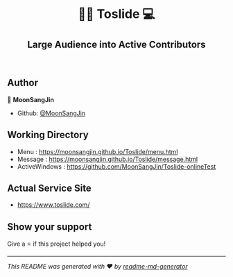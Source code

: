 <h1 align="center">👨‍🏫 Toslide 💻 </h1>
<h2 align="center">
Large Audience into Active Contributors
</h2>

<br>

## Author

👤 **MoonSangJin**

- Github: [@MoonSangJin](https://github.com/MoonSangJin)

## Working Directory

- Menu : https://moonsangjin.github.io/Toslide/menu.html
- Message : https://moonsangjin.github.io/Toslide/message.html
- ActiveWindows : https://github.com/MoonSangJin/Toslide-onlineTest

## Actual Service Site

- https://www.toslide.com/

## Show your support

Give a ⭐️ if this project helped you!

---

_This README was generated with ❤️ by [readme-md-generator](https://github.com/kefranabg/readme-md-generator)_
